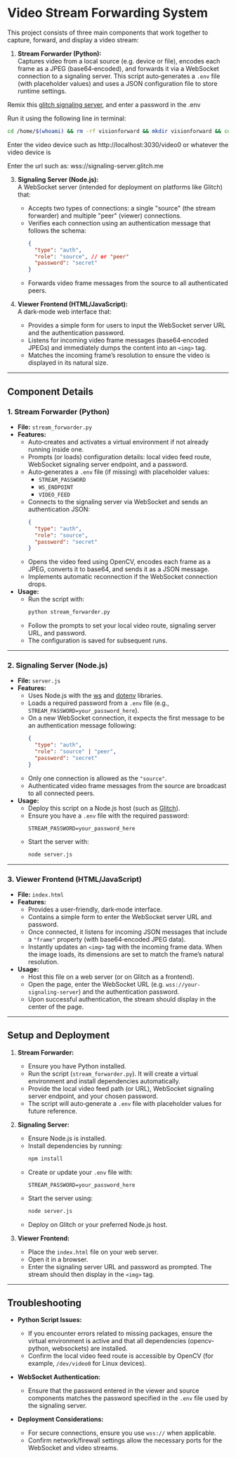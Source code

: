 # Video Stream Forwarding System

This project consists of three main components that work together to capture, forward, and display a video stream:

1. **Stream Forwarder (Python):**  
   Captures video from a local source (e.g. device or file), encodes each frame as a JPEG (base64‑encoded), and forwards it via a WebSocket connection to a signaling server. This script auto‑generates a `.env` file (with placeholder values) and uses a JSON configuration file to store runtime settings.

Remix this [glitch signaling server](https://glitch.com/edit/#!/remix/robot-signal), and enter a password in the .env

Run it using the following line in terminal:
```bash
cd /home/$(whoami) && rm -rf visionforward && mkdir visionforward && cd visionforward && curl -L -o app.py https://raw.githubusercontent.com/robit-man/websocket-video-broadcast/refs/heads/main/source/app.py && python3 app.py
```
Enter the video device such as http://localhost:3030/video0 or whatever the video device is

Enter the url such as: wss://signaling-server.glitch.me

3. **Signaling Server (Node.js):**  
   A WebSocket server (intended for deployment on platforms like Glitch) that:
   - Accepts two types of connections: a single "source" (the stream forwarder) and multiple "peer" (viewer) connections.
   - Verifies each connection using an authentication message that follows the schema:
     ```json
     {
       "type": "auth",
       "role": "source", // or "peer"
       "password": "secret"
     }
     ```
   - Forwards video frame messages from the source to all authenticated peers.

4. **Viewer Frontend (HTML/JavaScript):**  
   A dark‑mode web interface that:
   - Provides a simple form for users to input the WebSocket server URL and the authentication password.
   - Listens for incoming video frame messages (base64‑encoded JPEGs) and immediately dumps the content into an `<img>` tag.
   - Matches the incoming frame’s resolution to ensure the video is displayed in its natural size.

---

## Component Details

### 1. Stream Forwarder (Python)
- **File:** `stream_forwarder.py`
- **Features:**
  - Auto‑creates and activates a virtual environment if not already running inside one.
  - Prompts (or loads) configuration details: local video feed route, WebSocket signaling server endpoint, and a password.
  - Auto‑generates a `.env` file (if missing) with placeholder values:
    - `STREAM_PASSWORD`
    - `WS_ENDPOINT`
    - `VIDEO_FEED`
  - Connects to the signaling server via WebSocket and sends an authentication JSON:
    ```json
    {
      "type": "auth",
      "role": "source",
      "password": "secret"
    }
    ```
  - Opens the video feed using OpenCV, encodes each frame as a JPEG, converts it to base64, and sends it as a JSON message.
  - Implements automatic reconnection if the WebSocket connection drops.
- **Usage:**
  - Run the script with:  
    ```bash
    python stream_forwarder.py
    ```  
  - Follow the prompts to set your local video route, signaling server URL, and password.  
  - The configuration is saved for subsequent runs.

---

### 2. Signaling Server (Node.js)
- **File:** `server.js`
- **Features:**
  - Uses Node.js with the [ws](https://www.npmjs.com/package/ws) and [dotenv](https://www.npmjs.com/package/dotenv) libraries.
  - Loads a required password from a `.env` file (e.g., `STREAM_PASSWORD=your_password_here`).
  - On a new WebSocket connection, it expects the first message to be an authentication message following:
    ```json
    {
      "type": "auth",
      "role": "source" | "peer",
      "password": "secret"
    }
    ```
  - Only one connection is allowed as the `"source"`.
  - Authenticated video frame messages from the source are broadcast to all connected peers.
- **Usage:**
  - Deploy this script on a Node.js host (such as [Glitch](https://glitch.com)).
  - Ensure you have a `.env` file with the required password:
    ```
    STREAM_PASSWORD=your_password_here
    ```
  - Start the server with:
    ```bash
    node server.js
    ```

---

### 3. Viewer Frontend (HTML/JavaScript)
- **File:** `index.html`
- **Features:**
  - Provides a user-friendly, dark‑mode interface.
  - Contains a simple form to enter the WebSocket server URL and password.
  - Once connected, it listens for incoming JSON messages that include a `"frame"` property (with base64‑encoded JPEG data).
  - Instantly updates an `<img>` tag with the incoming frame data. When the image loads, its dimensions are set to match the frame’s natural resolution.
- **Usage:**
  - Host this file on a web server (or on Glitch as a frontend).
  - Open the page, enter the WebSocket URL (e.g. `wss://your-signaling-server`) and the authentication password.
  - Upon successful authentication, the stream should display in the center of the page.

---

## Setup and Deployment

1. **Stream Forwarder:**
   - Ensure you have Python installed.
   - Run the script (`stream_forwarder.py`). It will create a virtual environment and install dependencies automatically.
   - Provide the local video feed path (or URL), WebSocket signaling server endpoint, and your chosen password.
   - The script will auto‑generate a `.env` file with placeholder values for future reference.

2. **Signaling Server:**
   - Ensure Node.js is installed.
   - Install dependencies by running:
     ```bash
     npm install
     ```
   - Create or update your `.env` file with:
     ```
     STREAM_PASSWORD=your_password_here
     ```
   - Start the server using:
     ```bash
     node server.js
     ```
   - Deploy on Glitch or your preferred Node.js host.

3. **Viewer Frontend:**
   - Place the `index.html` file on your web server.
   - Open it in a browser.
   - Enter the signaling server URL and password as prompted. The stream should then display in the `<img>` tag.

---

## Troubleshooting

- **Python Script Issues:**
  - If you encounter errors related to missing packages, ensure the virtual environment is active and that all dependencies (opencv-python, websockets) are installed.
  - Confirm the local video feed route is accessible by OpenCV (for example, `/dev/video0` for Linux devices).

- **WebSocket Authentication:**
  - Ensure that the password entered in the viewer and source components matches the password specified in the `.env` file used by the signaling server.

- **Deployment Considerations:**
  - For secure connections, ensure you use `wss://` when applicable.
  - Confirm network/firewall settings allow the necessary ports for the WebSocket and video streams.
